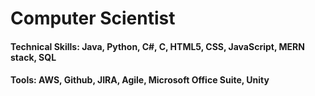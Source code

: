 # Computer Scientist

#### Technical Skills: Java, Python, C#, C, HTML5, CSS, JavaScript, MERN stack, SQL
#### Tools: AWS, Github, JIRA, Agile, Microsoft Office Suite, Unity
